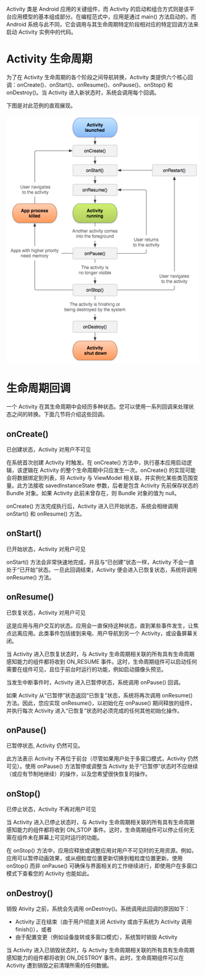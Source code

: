 Activity 类是 Android 应用的关键组件，而 Activity 的启动和组合方式则是该平台应用模型的基本组成部分。在编程范式中，应用是通过 main() 方法启动的，而 Android 系统与此不同，它会调用与其生命周期特定阶段相对应的特定回调方法来启动 Activity 实例中的代码。

# Activity 生命周期
为了在 Activity 生命周期的各个阶段之间导航转换，Activity 类提供六个核心回调：onCreate()、onStart()、onResume()、onPause()、onStop() 和 onDestroy()。当 Activity 进入新状态时，系统会调用每个回调。

下图是对此范例的直观展现。


![](../assets/vendor/activity_lifecycle.png)


# 生命周期回调
一个 Activity 在其生命周期中会经历多种状态。您可以使用一系列回调来处理状态之间的转换。下面几节将介绍这些回调。

## onCreate()
已创建状态，Activity 对用户不可见

在系统首次创建 Activity 时触发。在 onCreate() 方法中，执行基本应用启动逻辑，该逻辑在 Activity 的整个生命周期中只应发生一次。onCreate() 的实现可能会将数据绑定到列表，将 Activity 与 ViewModel 相关联，并实例化某些类范围变量。此方法接收 savedInstanceState 参数，后者是包含 Activity 先前保存状态的 Bundle 对象。如果 Activity 此前未曾存在，则 Bundle 对象的值为 null。

onCreate() 方法完成执行后，Activity 进入已开始状态，系统会相继调用 onStart() 和 onResume() 方法。

## onStart()
已开始状态，Activity 对用户可见

onStart() 方法会非常快速地完成，并且与“已创建”状态一样，Activity 不会一直处于“已开始”状态。一旦此回调结束，Activity 便会进入已恢复状态，系统将调用 onResume() 方法。

## onResume()
已恢复状态，Activity 对用户可见

这是应用与用户交互的状态。应用会一直保持这种状态，直到某些事件发生，让焦点远离应用。此类事件包括接到来电、用户导航到另一个 Activity，或设备屏幕关闭。

当 Activity 进入已恢复状态时，与 Activity 生命周期相关联的所有具有生命周期感知能力的组件都将收到 ON_RESUME 事件。这时，生命周期组件可以启动任何需要在组件可见，且位于前台时运行的功能，例如启动摄像头预览。

当发生中断事件时，Activity 进入已暂停状态，系统调用 onPause() 回调。

如果 Activity 从“已暂停”状态返回“已恢复”状态，系统将再次调用 onResume() 方法。因此，您应实现 onResume()，以初始化在 onPause() 期间释放的组件，并执行每次 Activity 进入“已恢复”状态时必须完成的任何其他初始化操作。

## onPause()
已暂停状态, Activity 仍然可见。

此方法表示 Activity 不再位于前台（尽管如果用户处于多窗口模式，Activity 仍然可见）。使用 onPause() 方法暂停或调整当 Activity 处于“已暂停”状态时不应继续（或应有节制地继续）的操作，以及您希望很快恢复的操作。

## onStop() 
已停止状态，Activity 不再对用户可见

当 Activity 进入已停止状态时，与 Activity 生命周期相关联的所有具有生命周期感知能力的组件都将收到 ON_STOP 事件。这时，生命周期组件可以停止任何无需在组件未在屏幕上可见时运行的功能。

在 onStop() 方法中，应用应释放或调整应用对用户不可见时的无用资源。例如，应用可以暂停动画效果，或从细粒度位置更新切换到粗粒度位置更新。使用 onStop() 而非 onPause() 可确保与界面相关的工作继续进行，即使用户在多窗口模式下查看您的 Activity 也能如此。

## onDestroy()
销毁 Ativity 之前，系统会先调用 onDestroy()。系统调用此回调的原因如下：
- Activity 正在结束（由于用户彻底关闭 Activity 或由于系统为 Activity 调用 finish()），或者
- 由于配置变更（例如设备旋转或多窗口模式），系统暂时销毁 Activity

当 Activity 进入已销毁状态时，与 Activity 生命周期相关联的所有具有生命周期感知能力的组件都将收到 ON_DESTROY 事件。此时，生命周期组件可以在 Activity 遭到销毁之前清理所需的任何数据。